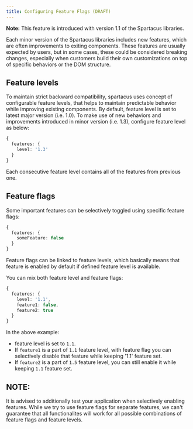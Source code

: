 ```yaml
---
title: Configuring Feature Flags (DRAFT)
---
```

**Note:** This feature is introduced with version 1.1 of the Spartacus libraries.

Each minor version of the Spartacus libraries includes new features, which are often improvements to exiting components. These features are usually expected by users, but in some cases, these could be considered breaking changes, especially when customers build their own customizations on top of specific behaviors or the DOM structure.

## Feature levels

To maintain strict backward compatibility, spartacus uses concept of configurable feature levels, that helps to maintain predictable behavior while improving existing components.
By default, feature level is set to latest major version (i.e. 1.0). To make use of new behaviors and improvements introduced in minor version (i.e. 1.3), configure feature level as below:

```typescript
{
  features: {
    level: '1.3'
  }
}
``` 

Each consecutive feature level contains all of the features from previous one.

## Feature flags

Some important features can be selectively toggled using specific feature flags:

```typescript
{
  features: {
    someFeature: false
  }
}
``` 

Feature flags can be linked to feature levels, which basically means that feature is enabled by default if defined feature level is available.

You can mix both feature level and feature flags:

```typescript
{
  features: {
    level: '1.1',
    feature1: false,
    feature2: true
  }
}
``` 
 
In the above example:
   - feature level is set to `1.1`.
   - If `feature1` is a part of `1.1` feature level, with feature flag you can selectively disable that feature while keeping '1.1' feature set.  
   - If `feature2` is a part of `1.5` feature level, you can still enable it while keeping `1.1` feature set.
    
## **NOTE**:

It is advised to additionally test your application when selectively enabling features. While we try to use feature flags for separate features, 
we can't guarantee that all functionalites will work for all possible combinations of feature flags and feature levels. 
